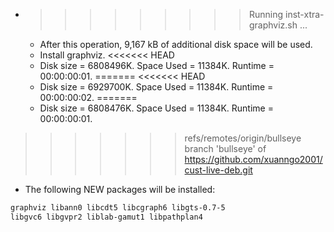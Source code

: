 * >>>>>>>>> Running inst-xtra-graphviz.sh ...
  * After this operation, 9,167 kB of additional disk space will be used.
  * Install graphviz.
<<<<<<< HEAD
  * Disk size = 6808496K. Space Used = 11384K. Runtime = 00:00:00:01.
=======
<<<<<<< HEAD
  * Disk size = 6929700K. Space Used = 11384K. Runtime = 00:00:00:02.
=======
  * Disk size = 6808476K. Space Used = 11384K. Runtime = 00:00:00:01.
>>>>>>> refs/remotes/origin/bullseye
>>>>>>> branch 'bullseye' of https://github.com/xuanngo2001/cust-live-deb.git
  * The following NEW packages will be installed:
  ```bash
graphviz libann0 libcdt5 libcgraph6 libgts-0.7-5
libgvc6 libgvpr2 liblab-gamut1 libpathplan4
  ```
